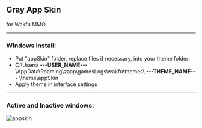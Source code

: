 ## Gray App Skin

for Wakfu MMO
___
### Windows Install:
- Put "appSkin" folder, replace files if necessary, into your theme folder:
- C:\Users\ **---USER_NAME---** \AppData\Roaming\zaap\gamesLogs\wakfu\themes\ **---THEME_NAME---** \theme\appSkin
- Apply theme in interface settings
___
### Active and Inactive windows:
![appskin](https://github.com/ForbiddenMagic/wakfu_appskin_theme-FM_AS_01/assets/29806538/7f8e0098-4cbb-4393-ba28-41780f66c594)
